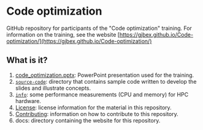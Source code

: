 # Code optimization

GitHub repository for participants of the "Code optimization" training.
For information on the training, see the website
[https://gjbex.github.io/Code-optimization/](https://gjbex.github.io/Code-optimization/)


## What is it?

1. [code_optimization.pptx](code_optimization.pptx): PowerPoint
   presentation used for the training.
1. [`source-code`](source-code): directory that contains sample code written to
   develop the slides and illustrate concepts.
1. [`info`](info): some performance measurements (CPU and memory) for HPC
   hardware.
1. [License](LICENSE): license information for the material in this repository.
1. [Contributing](CONTRIBUTING.md): information on how to contribute to this
   repository.
1. docs: directory containing the website for this repository.
